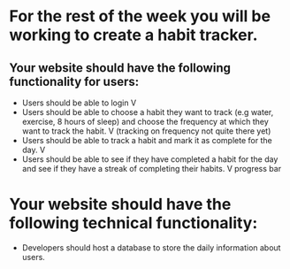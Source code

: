 # For the rest of the week you will be working to create a habit tracker.
## Your website should have the following functionality for users:
* Users should be able to login V
* Users should be able to choose a habit they want to track (e.g water, exercise, 8 hours of sleep) and choose the frequency at which they want to track the habit. V (tracking on frequency not quite there yet)
* Users should be able to track a habit and mark it as complete for the day. V 
* Users should be able to see if they have completed a habit for the day and see if they have a streak of completing their habits. V progress bar
# Your website should have the following technical functionality:
* Developers should host a database to store the daily information about users.